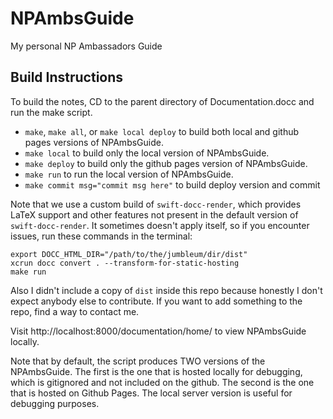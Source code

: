 # NPAmbsGuide

My personal NP Ambassadors Guide

## Build Instructions

To build the notes, CD to the parent directory of Documentation.docc and run the make script.
 - `make`, `make all`, or `make local deploy` to build both local and github pages versions of NPAmbsGuide.
 - `make local` to build only the local version of NPAmbsGuide.
 - `make deploy` to build only the github pages version of NPAmbsGuide.
 - `make run` to run the local version of NPAmbsGuide.
 - `make commit msg="commit msg here"` to build deploy version and commit

Note that we use a custom build of `swift-docc-render`, which provides LaTeX support and other features not 
present in the default version of `swift-docc-render`. It sometimes doesn't apply itself, so if you encounter
issues, run these commands in the terminal:
```shell
export DOCC_HTML_DIR="/path/to/the/jumbleum/dir/dist"
xcrun docc convert . --transform-for-static-hosting
make run
```

Also I didn't include a copy of `dist` inside this repo because honestly I don't expect anybody else to
contribute. If you want to add something to the repo, find a way to contact me.

Visit http://localhost:8000/documentation/home/ to view NPAmbsGuide locally.

Note that by default, the script produces TWO versions of the NPAmbsGuide. 
The first is the one that is hosted locally for debugging, which is gitignored and not included on the github.
The second is the one that is hosted on Github Pages. The local server version is useful for debugging purposes.
